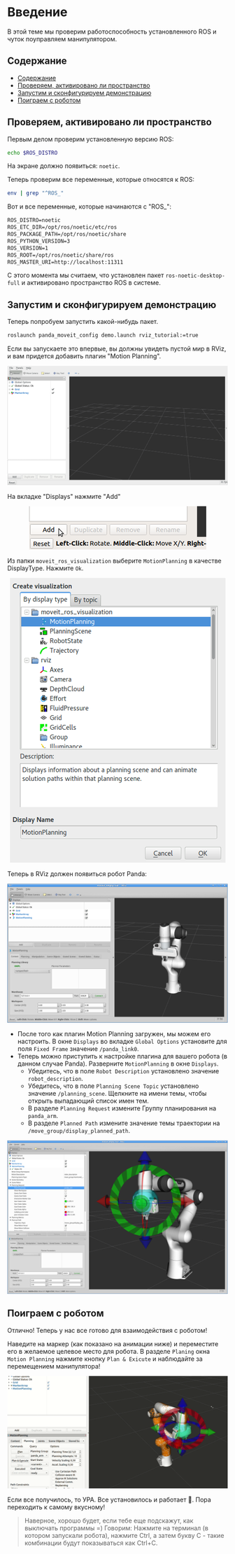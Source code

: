 # Введение

В этой теме мы проверим работоспособность установленного ROS и чуток поуправляем манипулятором.

## Содержание

- [Содержание](#содержание)
- [Проверяем, активировано ли пространство](#проверяем-активировано-ли-пространство)
- [Запустим и сконфигурируем демонстрацию](#запустим-и-сконфигурируем-демонстрацию)
- [Поиграем с роботом](#поиграем-с-роботом)

## Проверяем, активировано ли пространство

Первым делом проверим установленную версию ROS:

```bash
echo $ROS_DISTRO
```

На экране должно появиться: `noetic`.

Теперь проверим все переменные, которые относятся к ROS:

```bash
env | grep "^ROS_"
```

Вот и все переменные, которые начинаются с "ROS_":

```
ROS_DISTRO=noetic
ROS_ETC_DIR=/opt/ros/noetic/etc/ros
ROS_PACKAGE_PATH=/opt/ros/noetic/share
ROS_PYTHON_VERSION=3
ROS_VERSION=1
ROS_ROOT=/opt/ros/noetic/share/ros
ROS_MASTER_URI=http://localhost:11311
```

С этого момента мы считаем, что установлен пакет `ros-noetic-desktop-full` и активировано пространство ROS в системе.

## Запустим и сконфигурируем демонстрацию

Теперь попробуем запустить какой-нибудь пакет.

```bash
roslaunch panda_moveit_config demo.launch rviz_tutorial:=true
```

Если вы запускаете это впервые, вы должны увидеть пустой мир в RViz, и вам придется добавить плагин "Motion Planning".

<p align="center">
    <img src=../assets/ros_topics/0_rviz_empty.png />
</p>

На вкладке "Displays" нажмите "Add"

<p align="center">
    <img src=../assets/ros_topics/0_rviz_click_add.png />
</p>

Из папки `moveit_ros_visualization` выберите `MotionPlanning` в качестве DisplayType. Нажмите `Ok`.

<p align="center">
    <img src=../assets/ros_topics/0_rviz_plugin_motion_planning_add.png />
</p>

Теперь в RViz должен появиться робот Panda:

<p align="center">
    <img src=../assets/ros_topics/0_rviz_start.png />
</p>

* После того как плагин Motion Planning загружен, мы можем его настроить. В окне `Displays` во вкладке `Global Options` установите для поля `Fixed Frame` значение `/panda_link0`.
* Теперь можно приступить к настройке плагина для вашего робота (в данном случае Panda). Разверните `MotionPlanning` в окне `Displays`.
    * Убедитесь, что в поле `Robot Description` установлено значение `robot_description`.
    * Убедитесь, что в поле `Planning Scene Topic` установлено значение `/planning_scene`. Щелкните на имени темы, чтобы открыть выпадающий список имен тем.
    * В разделе `Planning Request` измените Группу планирования на `panda_arm`.
    * В разделе `Planned Path` измените значение темы траектории на `/move_group/display_planned_path`.

<p align="center">
    <img src=../assets/ros_topics/0_rviz_plugin_start.png />
</p>

## Поиграем с роботом

Отлично! Теперь у нас все готово для взаимодействия с роботом!

Наведите на маркер (как показано на анимации ниже) и переместите его в желаемое целевое место для робота. В разделе `Planing` окна `Motion Planning` нажмите кнопку `Plan & Exicute` и наблюдайте за перемещением манипулятора!

<p align="center">
    <img src=../assets/ros_topics/0_rviz_move_panda.gif />
</p>

Если все получилось, то УРА. Все установилось и работает 🎉. Пора переходить к самому вкусному!

> Наверное, хорошо будет, если тебе еще подскажут, как выключать программы =) Говорим: Нажмите на терминал (в котором запускали робота), нажмите Ctrl, а затем букву C - такие комбинации будут показываться как Ctrl+C.

